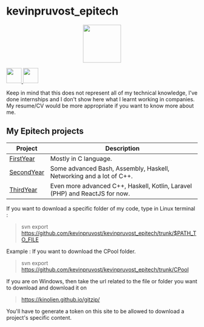 # kevinpruvost_epitech

<p align="center">
  <img src="https://r2enc-static.totalwar.com/images/icons/factions/carthage/mon_256.png" width="100">
</p>

<p align="left">
  <a href="https://www.linkedin.com/in/kevin-pruvost-3766a4178/" target="_blank">
    <img src="https://upload.wikimedia.org/wikipedia/commons/thumb/c/ca/LinkedIn_logo_initials.png/600px-LinkedIn_logo_initials.png" width="40">
  </a>
  <a href="https://github.com/kevinpruvost" target="_blank">
    <img src="https://upload.wikimedia.org/wikipedia/commons/9/91/Octicons-mark-github.svg" width="40">
  </a>
</p>

Keep in mind that this does not represent all of my technical knowledge, I've done internships and I don't show here what I learnt working in companies.<br/>
My resume/CV would be more appropriate if you want to know more about me.

## My Epitech projects

| Project | Description |
|---------|-------------|
| [FirstYear]  | Mostly in C language. |
| [SecondYear] | Some advanced Bash, Assembly, Haskell, Networking and a lot of C++. |
| [ThirdYear]  | Even more advanced C++, Haskell, Kotlin, Laravel (PHP) and ReactJS for now. |

[FirstYear]: https://github.com/kevinpruvost/kevinpruvost_epitech/tree/master/FirstYear
[SecondYear]: https://github.com/kevinpruvost/kevinpruvost_epitech/tree/master/SecondYear
[ThirdYear]: https://github.com/kevinpruvost/kevinpruvost_epitech/tree/master/ThirdYear

If you want to download a specific folder of my code, type in Linux terminal :<br>
> svn export https://github.com/kevinpruvost/kevinpruvost_epitech/trunk/$PATH_TO_FILE</br>

Example : 
If you want to download the CPool folder.<br>
> svn export https://github.com/kevinpruvost/kevinpruvost_epitech/trunk/CPool </br>

If you are on Windows, then take the url related to the file or folder you want to download and download it on 
> https://kinolien.github.io/gitzip/</br>

You'll have to generate a token on this site to be allowed to download a project's specific content.
